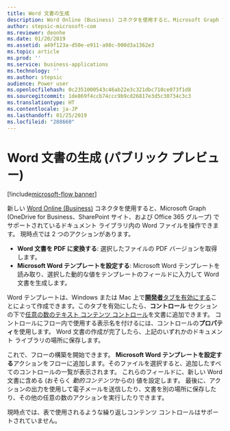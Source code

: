 ```yaml
---
title: Word 文書の生成
description: Word Online (Business) コネクタを使用すると、Microsoft Graph でサポートされているドキュメント ライブラリ内の Word ファイルを操作して、テンプレートからファイルを生成したりファイルの PDF バージョンを作成したりできます。
author: stepsic-microsoft-com
ms.reviewer: deonhe
ms.date: 01/20/2019
ms.assetid: a49f123a-d50e-e911-a98c-000d3a1362e3
ms.topic: article
ms.prod: ''
ms.service: business-applications
ms.technology: ''
ms.author: stepsic
audience: Power user
ms.openlocfilehash: 0c2351000543c46ab22e3c321dbc710ce073f1d8
ms.sourcegitcommit: 1de869f4ccb74ccc9b9cd26817e3d5c30734c3c3
ms.translationtype: HT
ms.contentlocale: ja-JP
ms.lasthandoff: 01/25/2019
ms.locfileid: "288660"
---
```

# <a name="word-document-generation-public-preview"></a>Word 文書の生成 (パブリック プレビュー)


[!include[microsoft-flow banner](../includes/microsoft-flow.md)]

新しい [Word Online (Business)](https://flow.microsoft.com/services/) コネクタを使用すると、Microsoft Graph (OneDrive for Business、SharePoint サイト、および Office 365 グループ) でサポートされているドキュメント ライブラリ内の Word ファイルを操作できます。 現時点では 2 つのアクションがあります。

- **Word 文書を PDF に変換する**: 選択したファイルの PDF バージョンを取得します。
- **Microsoft Word テンプレートを設定する**: Microsoft Word テンプレートを読み取り、選択した動的な値をテンプレートのフィールドに入力して Word 文書を生成します。

Word テンプレートは、Windows または Mac 上で[**開発者**タブを有効にする](https://support.office.com/article/show-the-developer-tab-e1192344-5e56-4d45-931b-e5fd9bea2d45)ことによって作成できます。このタブを有効にしたら、**コントロール** セクションの下で[任意の数のテキスト コンテンツ コントロール](https://support.office.com/article/create-forms-that-users-complete-or-print-in-word-040c5cc1-e309-445b-94ac-542f732c8c8b)を文書に追加できます。 コントロールにフロー内で使用する表示名を付けるには、コントロールの**プロパティ**を使用します。 Word 文書の作成が完了したら、上記のいずれかのドキュメント ライブラリの場所に保存します。

これで、フローの構築を開始できます。 **Microsoft Word テンプレートを設定する**アクションをフローに追加します。そのファイルを選択すると、追加したすべてのコントロールの一覧が表示されます。 これらのフィールドに、新しい Word 文書に含める (おそらく *動的コンテンツ*からの) 値を設定します。 最後に、アクションの出力を使用して電子メールを送信したり、文書を別の場所に保存したり、その他の任意の数のアクションを実行したりできます。 

現時点では、表で使用されるような繰り返しコンテンツ コントロールはサポートされていません。